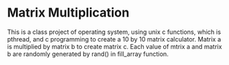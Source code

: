 # Matrix Multiplication
This is a class project of operating system, using unix c functions, which is pthread, and c programming to create a 10 by 10 matrix calculator. Matrix a is multiplied by matrix b to create matrix c. Each value of mtrix a and matrix b are randomly generated by rand() in fill_array function. 
